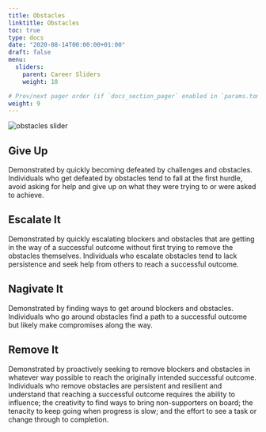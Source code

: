 ```yaml
---
title: Obstacles
linktitle: Obstacles
toc: true
type: docs
date: "2020-08-14T00:00:00+01:00"
draft: false
menu:
  sliders:
    parent: Career Sliders
    weight: 10

# Prev/next pager order (if `docs_section_pager` enabled in `params.toml`)
weight: 9
---
```


![obstacles slider](../obstacles-slider.svg)

## Give Up

Demonstrated by quickly becoming defeated by challenges and obstacles. Individuals who get defeated by obstacles tend to fall at the first hurdle, avoid asking for help and give up on what they were trying to or were asked to achieve.

## Escalate It

Demonstrated by quickly escalating blockers and obstacles that are getting in the way of a successful outcome without first trying to remove the obstacles themselves. Individuals who escalate obstacles tend to lack persistence and seek help from others to reach a successful outcome.

## Nagivate It

Demonstrated by finding ways to get around blockers and obstacles. Individuals who go around obstacles find a path to a successful outcome but likely make compromises along the way.

## Remove It

Demonstrated by proactively seeking to remove blockers and obstacles in whatever way possible to reach the originally intended successful outcome. Individuals who remove obstacles are persistent and resilient and understand that reaching a successful outcome requires the ability to influence; the creativity to find ways to bring non-supporters on board; the tenacity to keep going when progress is slow; and the effort to see a task or change through to completion.
